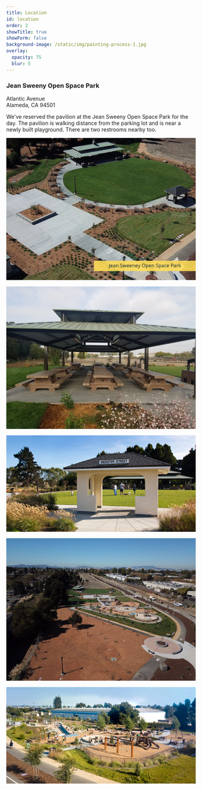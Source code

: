 ```yaml
---
title: Location
id: location
order: 2
showTitle: true
showForm: false
background-image: /static/img/painting-process-1.jpg
overlay:
  opacity: 75
  blur: 5
---
```

### Jean Sweeny Open Space Park

Atlantic Avenue\
Alameda, CA 94501

We've reserved the pavilion at the Jean Sweeny Open Space Park for the day. The pavilion is walking distance from the parking lot and is near a newly built playground. There are two restrooms nearby too.

![](/static/img/skitch.png)

![](/static/img/3-pavillion.jpeg)

![](/static/img/4-gazebo.jpeg)

![](/static/img/6-view-of-park-and-playground.jpeg)

![](/static/img/playground-1.jpeg)